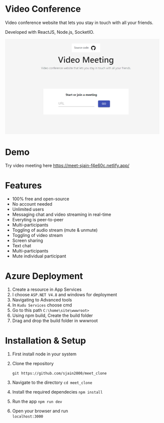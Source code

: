 # Video Conference

Video conference website that lets you stay in touch with all your friends.

Developed with ReactJS, Node.js, SocketIO.

![Demo Image](https://github.com/sjain2000/meet_clone/blob/master/website_image.png)


# Demo
Try video meeting here https://meet-sjain-f4e60c.netlify.app/

# Features
- 100% free and open-source
- No account needed
- Unlimited users
- Messaging chat and video streaming in real-time
- Everyting is peer-to-peer
- Multi-participants
- Toggling of audio stream (mute & unmute)
- Toggling of video stream
- Screen sharing
- Text chat
- Multi-participants
- Mute individual participant

# Azure Deployment

1. Create a resource in App Services
2. I choose ```ASP.NET V4.8``` and windows for deployment
3. Navigating to Advanced tools 
4. In ```Kudu Services``` choose cmd
5. Go to this path ```C:\home\site\wwwroot>``` 
6. Using npm build, Create the build folder
7. Drag and drop the build folder in wwwroot



# Installation & Setup

1. First install node in your system
2. Clone the repository 

    ```git https://github.com/sjain2000/meet_clone```

3. Navigate to the directory
    ```cd meet_clone```

4. Install the required dependecies
    ```npm install```

5. Run the app
    ```npm run dev```
6. Open your browser and run                
    ```localhost:3000```
